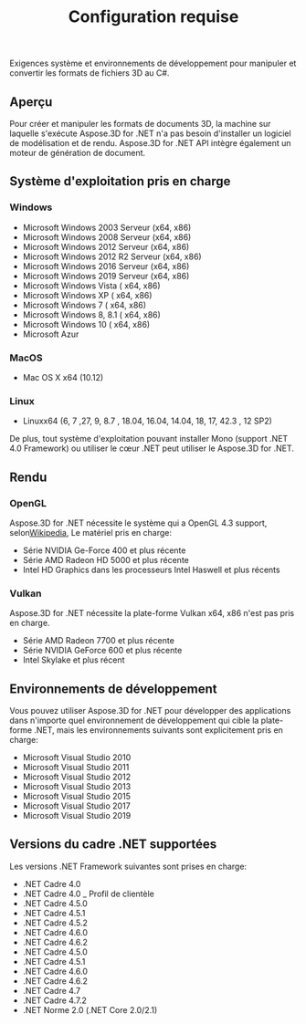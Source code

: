 ﻿---
title: Configuration requise
type: docs
weight: 50
url: /fr/net/system-requirements/
description: Exigences système et environnements de développement pour manipuler et convertir les formats de fichiers 3D au C#.
---
Exigences système et environnements de développement pour manipuler et convertir les formats de fichiers 3D au C#.

## **Aperçu**
Pour créer et manipuler les formats de documents 3D, la machine sur laquelle s'exécute Aspose.3D for .NET n'a pas besoin d'installer un logiciel de modélisation et de rendu. Aspose.3D for .NET API intègre également un moteur de génération de document.
## **Système d'exploitation pris en charge**
### **Windows**
- Microsoft Windows 2003 Serveur (x64, x86)
- Microsoft Windows 2008 Serveur (x64, x86)
- Microsoft Windows 2012 Serveur (x64, x86)
- Microsoft Windows 2012 R2 Serveur (x64, x86)
- Microsoft Windows 2016 Serveur (x64, x86)
- Microsoft Windows 2019 Serveur (x64, x86)
- Microsoft Windows Vista ( x64, x86)
- Microsoft Windows XP ( x64, x86)
- Microsoft Windows 7 ( x64, x86)
- Microsoft Windows 8, 8.1 ( x64, x86)
- Microsoft Windows 10 ( x64, x86)
- Microsoft Azur
### **MacOS**
- Mac OS X x64 (10.12)
### **Linux**
- Linuxx64 (6, 7 ,27, 9, 8.7 , 18.04, 16.04, 14.04, 18, 17, 42.3 , 12 SP2)

De plus, tout système d'exploitation pouvant installer Mono (support .NET 4.0 Framework) ou utiliser le cœur .NET peut utiliser le Aspose.3D for .NET.
## **Rendu**
### **OpenGL**
Aspose.3D for .NET nécessite le système qui a OpenGL 4.3 support, selon[Wikipedia](https://en.wikipedia.org/wiki/OpenGL#OpenGL_4.3), Le matériel pris en charge:

- Série NVIDIA Ge-Force 400 et plus récente
- Série AMD Radeon HD 5000 et plus récente
- Intel HD Graphics dans les processeurs Intel Haswell et plus récents
### **Vulkan**
Aspose.3D for .NET nécessite la plate-forme Vulkan x64, x86 n'est pas pris en charge.

- Série AMD Radeon 7700 et plus récente
- Série NVIDIA GeForce 600 et plus récente
- Intel Skylake et plus récent
## **Environnements de développement**
Vous pouvez utiliser Aspose.3D for .NET pour développer des applications dans n'importe quel environnement de développement qui cible la plate-forme .NET, mais les environnements suivants sont explicitement pris en charge:

- Microsoft Visual Studio 2010
- Microsoft Visual Studio 2011
- Microsoft Visual Studio 2012
- Microsoft Visual Studio 2013
- Microsoft Visual Studio 2015
- Microsoft Visual Studio 2017
- Microsoft Visual Studio 2019
## **Versions du cadre .NET supportées**
Les versions .NET Framework suivantes sont prises en charge:

- .NET Cadre 4.0
- .NET Cadre 4.0 _ Profil de clientèle
- .NET Cadre 4.5.0
- .NET Cadre 4.5.1
- .NET Cadre 4.5.2
- .NET Cadre 4.6.0
- .NET Cadre 4.6.2
- .NET Cadre 4.5.0
- .NET Cadre 4.5.1
- .NET Cadre 4.6.0
- .NET Cadre 4.6.2
- .NET Cadre 4.7
- .NET Cadre 4.7.2
- .NET Norme 2.0 (.NET Core 2.0/2.1)
